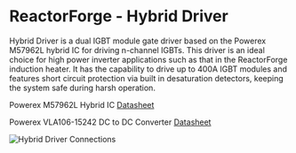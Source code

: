 ReactorForge - Hybrid Driver
============

Hybrid Driver is a dual IGBT module gate driver based on the Powerex M57962L hybrid IC for driving n-channel IGBTs. This driver is an ideal choice for high power inverter applications such as that in the ReactorForge induction heater. It has the capability to drive up to 400A IGBT modules and features short circuit protection via built in desaturation detectors, keeping the system safe during harsh operation.


Powerex M57962L Hybrid IC [Datasheet](http://www.pwrx.com/pwrx/docs/m57962.pdf)

Powerex VLA106-15242 DC to DC Converter [Datasheet](http://www.pwrx.com/pwrx/docs/vla106_15242.pdf)

![Hybrid Driver Connections](https://raw.githubusercontent.com/joshcam/ReactorForge/master/doc/images/hybrid_driver_connections.png)